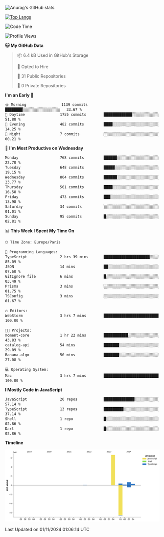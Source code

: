 ![Anurag's GitHub stats](https://github-readme-stats.vercel.app/api?username=sufiane&theme=dark&show_icons=true&count_private=true)


[![Top Langs](https://github-readme-stats.vercel.app/api/top-langs/?username=sufiane&layout=compact)](https://github.com/anuraghazra/github-readme-stats)

<!--START_SECTION:waka-->
![Code Time](http://img.shields.io/badge/Code%20Time-1%2C412%20hrs%2022%20mins-blue)

![Profile Views](http://img.shields.io/badge/Profile%20Views-0-blue)

**🐱 My GitHub Data** 

> 📦 6.4 kB Used in GitHub's Storage 
 > 
> 💼 Opted to Hire
 > 
> 📜 31 Public Repositories 
 > 
> 🔑 0 Private Repositories 
 > 
**I'm an Early 🐤** 

```text
🌞 Morning                1139 commits        ████████░░░░░░░░░░░░░░░░░   33.67 % 
🌆 Daytime                1755 commits        █████████████░░░░░░░░░░░░   51.88 % 
🌃 Evening                482 commits         ████░░░░░░░░░░░░░░░░░░░░░   14.25 % 
🌙 Night                  7 commits           ░░░░░░░░░░░░░░░░░░░░░░░░░   00.21 % 
```
📅 **I'm Most Productive on Wednesday** 

```text
Monday                   768 commits         ██████░░░░░░░░░░░░░░░░░░░   22.70 % 
Tuesday                  648 commits         █████░░░░░░░░░░░░░░░░░░░░   19.15 % 
Wednesday                804 commits         ██████░░░░░░░░░░░░░░░░░░░   23.77 % 
Thursday                 561 commits         ████░░░░░░░░░░░░░░░░░░░░░   16.58 % 
Friday                   473 commits         ███░░░░░░░░░░░░░░░░░░░░░░   13.98 % 
Saturday                 34 commits          ░░░░░░░░░░░░░░░░░░░░░░░░░   01.01 % 
Sunday                   95 commits          █░░░░░░░░░░░░░░░░░░░░░░░░   02.81 % 
```


📊 **This Week I Spent My Time On** 

```text
🕑︎ Time Zone: Europe/Paris

💬 Programming Languages: 
TypeScript               2 hrs 39 mins       █████████████████████░░░░   85.09 % 
JSON                     14 mins             ██░░░░░░░░░░░░░░░░░░░░░░░   07.60 % 
GitIgnore file           6 mins              █░░░░░░░░░░░░░░░░░░░░░░░░   03.49 % 
Prisma                   3 mins              ░░░░░░░░░░░░░░░░░░░░░░░░░   01.75 % 
TSConfig                 3 mins              ░░░░░░░░░░░░░░░░░░░░░░░░░   01.67 % 

🔥 Editors: 
WebStorm                 3 hrs 7 mins        █████████████████████████   100.00 % 

🐱‍💻 Projects: 
moment-core              1 hr 22 mins        ███████████░░░░░░░░░░░░░░   43.83 % 
catalog-api              54 mins             ███████░░░░░░░░░░░░░░░░░░   29.09 % 
Banana-algo              50 mins             ███████░░░░░░░░░░░░░░░░░░   27.08 % 

💻 Operating System: 
Mac                      3 hrs 7 mins        █████████████████████████   100.00 % 
```

**I Mostly Code in JavaScript** 

```text
JavaScript               20 repos            ██████████████░░░░░░░░░░░   57.14 % 
TypeScript               13 repos            █████████░░░░░░░░░░░░░░░░   37.14 % 
Shell                    1 repo              █░░░░░░░░░░░░░░░░░░░░░░░░   02.86 % 
Dart                     1 repo              █░░░░░░░░░░░░░░░░░░░░░░░░   02.86 % 
```



**Timeline**

![Lines of Code chart](https://raw.githubusercontent.com/Sufiane/Sufiane/main/assets/bar_graph.png)


 Last Updated on 01/11/2024 01:06:14 UTC
<!--END_SECTION:waka-->


<!--
**Sufiane/sufiane** is a ✨ _special_ ✨ repository because its `README.md` (this file) appears on your GitHub profile.

Here are some ideas to get you started:

- 🔭 I’m currently working on ...
- 🌱 I’m currently learning ...
- 👯 I’m looking to collaborate on ...
- 🤔 I’m looking for help with ...
- 💬 Ask me about ...
- 📫 How to reach me: ...
- 😄 Pronouns: ...
- ⚡ Fun fact: ...
-->
